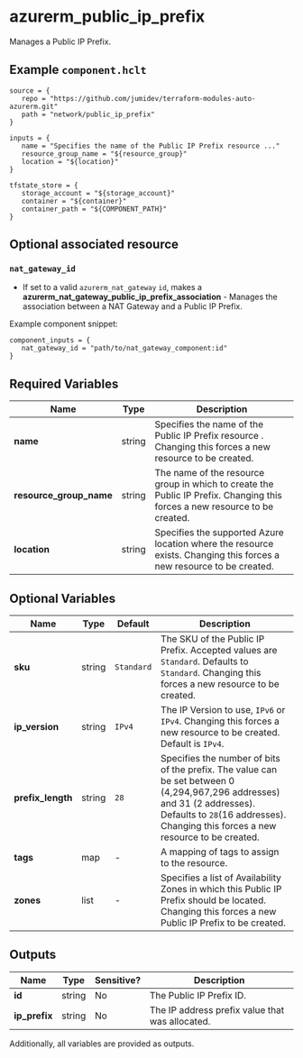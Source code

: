 # azurerm_public_ip_prefix

Manages a Public IP Prefix.

## Example `component.hclt`

```hcl
source = {
   repo = "https://github.com/jumidev/terraform-modules-auto-azurerm.git"   
   path = "network/public_ip_prefix"   
}

inputs = {
   name = "Specifies the name of the Public IP Prefix resource ..."   
   resource_group_name = "${resource_group}"   
   location = "${location}"   
}

tfstate_store = {
   storage_account = "${storage_account}"   
   container = "${container}"   
   container_path = "${COMPONENT_PATH}"   
}

```
## Optional associated resource


### `nat_gateway_id` 

- If set to a valid `azurerm_nat_gateway` `id`, makes a **azurerm_nat_gateway_public_ip_prefix_association** - Manages the association between a NAT Gateway and a Public IP Prefix.

Example component snippet:

```hcl
component_inputs = {
   nat_gateway_id = "path/to/nat_gateway_component:id"
}
```


## Required Variables

| Name | Type |  Description |
| ---- | --------- |  ----------- |
| **name** | string |  Specifies the name of the Public IP Prefix resource . Changing this forces a new resource to be created. | 
| **resource_group_name** | string |  The name of the resource group in which to create the Public IP Prefix. Changing this forces a new resource to be created. | 
| **location** | string |  Specifies the supported Azure location where the resource exists. Changing this forces a new resource to be created. | 

## Optional Variables

| Name | Type |  Default  |  Description |
| ---- | --------- |  ----------- | ----------- |
| **sku** | string |  `Standard`  |  The SKU of the Public IP Prefix. Accepted values are `Standard`. Defaults to `Standard`. Changing this forces a new resource to be created. | 
| **ip_version** | string |  `IPv4`  |  The IP Version to use, `IPv6` or `IPv4`. Changing this forces a new resource to be created. Default is `IPv4`. | 
| **prefix_length** | string |  `28`  |  Specifies the number of bits of the prefix. The value can be set between 0 (4,294,967,296 addresses) and 31 (2 addresses). Defaults to `28`(16 addresses). Changing this forces a new resource to be created. | 
| **tags** | map |  -  |  A mapping of tags to assign to the resource. | 
| **zones** | list |  -  |  Specifies a list of Availability Zones in which this Public IP Prefix should be located. Changing this forces a new Public IP Prefix to be created. | 



## Outputs

| Name | Type | Sensitive? | Description |
| ---- | ---- | --------- | --------- |
| **id** | string | No  | The Public IP Prefix ID. | 
| **ip_prefix** | string | No  | The IP address prefix value that was allocated. | 

Additionally, all variables are provided as outputs.
